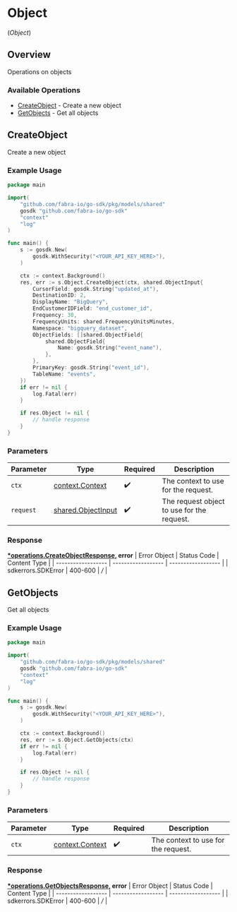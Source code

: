 # Object
(*Object*)

## Overview

Operations on objects

### Available Operations

* [CreateObject](#createobject) - Create a new object
* [GetObjects](#getobjects) - Get all objects

## CreateObject

Create a new object

### Example Usage

```go
package main

import(
	"github.com/fabra-io/go-sdk/pkg/models/shared"
	gosdk "github.com/fabra-io/go-sdk"
	"context"
	"log"
)

func main() {
    s := gosdk.New(
        gosdk.WithSecurity("<YOUR_API_KEY_HERE>"),
    )

    ctx := context.Background()
    res, err := s.Object.CreateObject(ctx, shared.ObjectInput{
        CursorField: gosdk.String("updated_at"),
        DestinationID: 2,
        DisplayName: "BigQuery",
        EndCustomerIDField: "end_customer_id",
        Frequency: 30,
        FrequencyUnits: shared.FrequencyUnitsMinutes,
        Namespace: "bigquery_dataset",
        ObjectFields: []shared.ObjectField{
            shared.ObjectField{
                Name: gosdk.String("event_name"),
            },
        },
        PrimaryKey: gosdk.String("event_id"),
        TableName: "events",
    })
    if err != nil {
        log.Fatal(err)
    }

    if res.Object != nil {
        // handle response
    }
}
```

### Parameters

| Parameter                                                    | Type                                                         | Required                                                     | Description                                                  |
| ------------------------------------------------------------ | ------------------------------------------------------------ | ------------------------------------------------------------ | ------------------------------------------------------------ |
| `ctx`                                                        | [context.Context](https://pkg.go.dev/context#Context)        | :heavy_check_mark:                                           | The context to use for the request.                          |
| `request`                                                    | [shared.ObjectInput](../../pkg/models/shared/objectinput.md) | :heavy_check_mark:                                           | The request object to use for the request.                   |


### Response

**[*operations.CreateObjectResponse](../../pkg/models/operations/createobjectresponse.md), error**
| Error Object       | Status Code        | Content Type       |
| ------------------ | ------------------ | ------------------ |
| sdkerrors.SDKError | 400-600            | */*                |

## GetObjects

Get all objects

### Example Usage

```go
package main

import(
	"github.com/fabra-io/go-sdk/pkg/models/shared"
	gosdk "github.com/fabra-io/go-sdk"
	"context"
	"log"
)

func main() {
    s := gosdk.New(
        gosdk.WithSecurity("<YOUR_API_KEY_HERE>"),
    )

    ctx := context.Background()
    res, err := s.Object.GetObjects(ctx)
    if err != nil {
        log.Fatal(err)
    }

    if res.Object != nil {
        // handle response
    }
}
```

### Parameters

| Parameter                                             | Type                                                  | Required                                              | Description                                           |
| ----------------------------------------------------- | ----------------------------------------------------- | ----------------------------------------------------- | ----------------------------------------------------- |
| `ctx`                                                 | [context.Context](https://pkg.go.dev/context#Context) | :heavy_check_mark:                                    | The context to use for the request.                   |


### Response

**[*operations.GetObjectsResponse](../../pkg/models/operations/getobjectsresponse.md), error**
| Error Object       | Status Code        | Content Type       |
| ------------------ | ------------------ | ------------------ |
| sdkerrors.SDKError | 400-600            | */*                |

